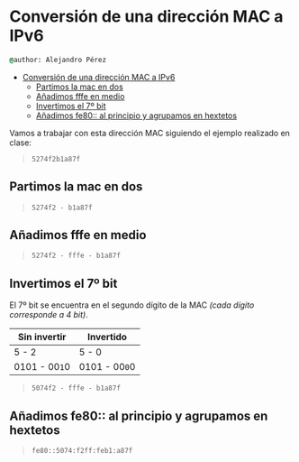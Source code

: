 # Conversión de una dirección MAC a IPv6

``` cmd
@author: Alejandro Pérez
```

- [Conversión de una dirección MAC a IPv6](#conversión-de-una-dirección-mac-a-ipv6)
  - [Partimos la mac en dos](#partimos-la-mac-en-dos)
  - [Añadimos fffe en medio](#añadimos-fffe-en-medio)
  - [Invertimos el 7º bit](#invertimos-el-7º-bit)
  - [Añadimos fe80:: al principio y agrupamos en hextetos](#añadimos-fe80-al-principio-y-agrupamos-en-hextetos)

Vamos a trabajar con esta dirección MAC siguiendo el ejemplo realizado en clase:

> `5274f2b1a87f`

## Partimos la mac en dos

> `5274f2 - b1a87f`

## Añadimos fffe en medio

> `5274f2 - fffe - b1a87f`

## Invertimos el 7º bit

El 7º bit se encuentra en el segundo dígito de la MAC *(cada dígito corresponde a 4 bit)*.

| Sin invertir  | Invertido     |
| ------------- | ------------- |
| 5 - 2         | 5 - 0         |
| 0101 - 00`1`0 | 0101 - 00`0`0 |

> `5074f2 - fffe - b1a87f`

## Añadimos fe80:: al principio y agrupamos en hextetos

> `fe80::5074:f2ff:feb1:a87f`
